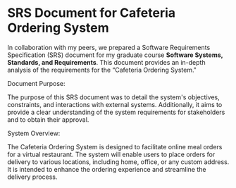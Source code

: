 # SRS Document for Cafeteria Ordering System

In collaboration with my peers, we prepared a Software Requirements Specification (SRS) document for my graduate course <strong>Software Systems, Standards, and Requirements</strong>. This document provides an in-depth analysis of the requirements for the “Cafeteria Ordering System."

Document Purpose:

The purpose of this SRS document was to detail the system's objectives, constraints, and interactions with external systems. Additionally, it aims to provide a clear understanding of the system requirements for stakeholders and to obtain their approval.

System Overview:

The Cafeteria Ordering System is designed to facilitate online meal orders for a virtual restaurant. The system will enable users to place orders for delivery to various locations, including home, office, or any custom address. It is intended to enhance the ordering experience and streamline the delivery process.
